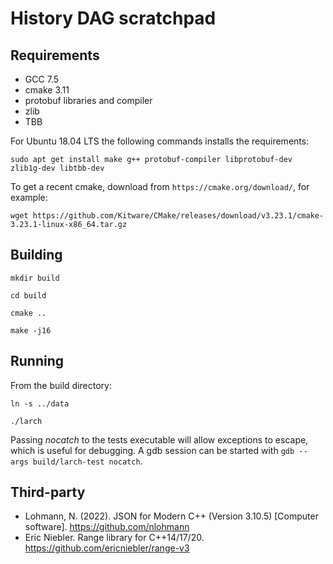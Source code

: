 # History DAG scratchpad

Requirements
------------

* GCC 7.5
* cmake 3.11
* protobuf libraries and compiler
* zlib
* TBB

For Ubuntu 18.04 LTS the following commands installs the requirements:

`sudo apt get install make g++ protobuf-compiler libprotobuf-dev zlib1g-dev libtbb-dev`

To get a recent cmake, download from `https://cmake.org/download/`, for example:

`wget https://github.com/Kitware/CMake/releases/download/v3.23.1/cmake-3.23.1-linux-x86_64.tar.gz`

Building
--------

`mkdir build`

`cd build`

`cmake ..`

`make -j16`

Running
-------

From the build directory:

`ln -s ../data`

`./larch`

Passing *nocatch* to the tests executable will allow exceptions to escape, which is useful for debugging. A gdb session can be started with `gdb --args build/larch-test nocatch`.

Third-party 
-----------

* Lohmann, N. (2022). JSON for Modern C++ (Version 3.10.5) [Computer software]. https://github.com/nlohmann
* Eric Niebler. Range library for C++14/17/20. https://github.com/ericniebler/range-v3
